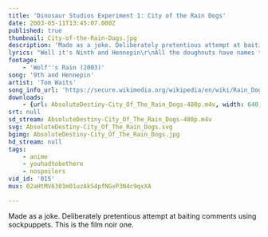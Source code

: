 ```yaml
---
title: 'Dinosaur Studios Experiment 1: City of the Rain Dogs'
date: 2003-05-11T13:45:07.000Z
published: true
thumbnail: City-of-the-Rain-Dogs.jpg
description: 'Made as a joke. Deliberately pretentious attempt at baiting comments using sockpuppets. This is the film noir one.'
lyrics: "Well it's Ninth and Hennepin\r\nAll the doughnuts have names that sound like prostitutes\r\nAnd the moon's teeth marks are on the sky\r\nLike a tarp thrown all over this\r\nAnd the broken umbrellas like dead birds\r\nAnd the steam comes out of the grill\r\nLike the whole goddamn town's ready to blow...\r\nAnd the bricks are all scarred with jailhouse tattoos\r\nAnd everyone is behaving like dogs\r\nAnd the horses are coming down Violin Road\r\nAnd Dutch is dead on his feet\r\nAnd all the rooms they smell like diesel\r\nAnd you take on the dreams of the ones who have slept here\r\nAnd I'm lost in the window, and I hide in the stairway\r\nAnd I hang in the curtain, and I sleep in your hat...\r\nAnd no one brings anything small into a bar around here\r\nThey all started out with bad directions\r\nAnd the girl behind the counter has a tattooed tear\r\nOne for every year he's away, she said\r\nSuch a crumbling beauty, ah\r\nThere's nothing wrong with her that a hundred dollars won't fix\r\nShe has that razor sadness that only gets worse\r\nWith the clang and the thunder of the Southern Pacific going by\r\nAnd the clock ticks out like a dripping faucet\r\ntil you're full of rag water and bitters and blue ruin\r\nAnd you spill out over the side to anyone who will listen...\r\nAnd I've seen it all, I've seen it all\r\nThrough the yellow windows of the evening train... "
footage:
    - 'Wolf''s Rain (2003)'
song: '9th and Hennepin'
artist: 'Tom Waits'
song_info_url: 'https://secure.wikimedia.org/wikipedia/en/wiki/Rain_Dogs'
downloads:
    - {url: AbsoluteDestiny-City_Of_The_Rain_Dogs-480p.m4v, width: 640, height: 352, mimetype: video/mp4}
srt: null
sd_stream: AbsoluteDestiny-City_Of_The_Rain_Dogs-480p.m4v
svg: AbsoluteDestiny-City_Of_The_Rain_Dogs.svg
bgimg: AbsoluteDestiny-City_Of_The_Rain_Dogs.jpg
hd_stream: null
tags:
    - anime
    - youhadtobethere
    - nospoilers
vid_id: '015'
mux: 02aHtMV6301m01uzAkS4pfNGxP3N4c9qxXA

---
```

Made as a joke. Deliberately pretentious attempt at baiting comments using sockpuppets. This is the film noir one.